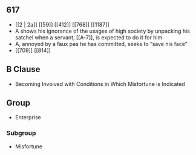 ## 617
- [[2 | 2a]] [[59]] [[412]] [[768]] [[1187]] 
- A shows his ignorance of the usages of high society by unpacking his satchel when a servant, [[A-7]], is expected to do it for him
- A, annoyed by a faux pas he has committed, seeks to “save his face”
- [[709]] [[814]] 

## B Clause
- Becoming Invoived with Conditions in Which Misfortune is Indicated

## Group
- Enterprise

### Subgroup
- Misfortune

